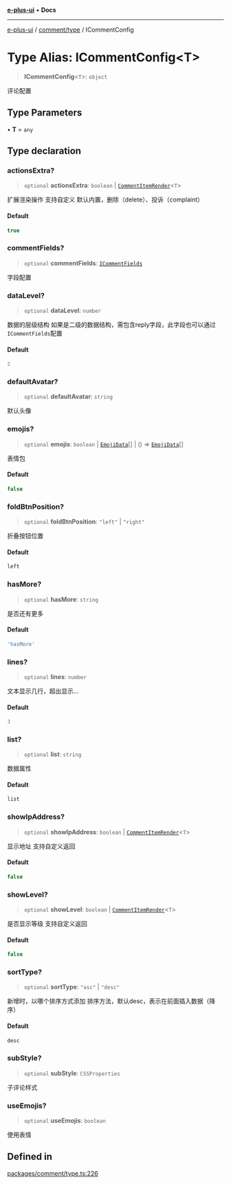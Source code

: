 [**e-plus-ui**](../../../README.md) • **Docs**

***

[e-plus-ui](../../../modules.md) / [comment/type](../README.md) / ICommentConfig

# Type Alias: ICommentConfig\<T\>

> **ICommentConfig**\<`T`\>: `object`

评论配置

## Type Parameters

• **T** = `any`

## Type declaration

### actionsExtra?

> `optional` **actionsExtra**: `boolean` \| [`CommentItemRender`](CommentItemRender.md)\<`T`\>

扩展渲染操作
支持自定义 默认内置，删除（delete）、投诉（complaint）

#### Default

```ts
true
```

### commentFields?

> `optional` **commentFields**: [`ICommentFields`](ICommentFields.md)

字段配置

### dataLevel?

> `optional` **dataLevel**: `number`

数据的层级结构
如果是二级的数据结构，需包含reply字段，此字段也可以通过`ICommentFields`配置

#### Default

```ts
2
```

### defaultAvatar?

> `optional` **defaultAvatar**: `string`

默认头像

### emojis?

> `optional` **emojis**: `boolean` \| [`EmojiData`](../../../editor/type/interfaces/EmojiData.md)[] \| () => [`EmojiData`](../../../editor/type/interfaces/EmojiData.md)[]

表情包

#### Default

```ts
false
```

### foldBtnPosition?

> `optional` **foldBtnPosition**: `"left"` \| `"right"`

折叠按钮位置

#### Default

```ts
left
```

### hasMore?

> `optional` **hasMore**: `string`

是否还有更多

#### Default

```ts
'hasMore'
```

### lines?

> `optional` **lines**: `number`

文本显示几行，超出显示...

#### Default

```ts
3
```

### list?

> `optional` **list**: `string`

数据属性

#### Default

```ts
list
```

### showIpAddress?

> `optional` **showIpAddress**: `boolean` \| [`CommentItemRender`](CommentItemRender.md)\<`T`\>

显示地址
支持自定义返回

#### Default

```ts
false
```

### showLevel?

> `optional` **showLevel**: `boolean` \| [`CommentItemRender`](CommentItemRender.md)\<`T`\>

是否显示等级
支持自定义返回

#### Default

```ts
false
```

### sortType?

> `optional` **sortType**: `"asc"` \| `"desc"`

新增时，以哪个排序方式添加
排序方法，默认desc，表示在前面插入数据（降序）

#### Default

```ts
desc
```

### subStyle?

> `optional` **subStyle**: `CSSProperties`

子评论样式

### useEmojis?

> `optional` **useEmojis**: `boolean`

使用表情

## Defined in

[packages/comment/type.ts:226](https://github.com/c-eqian/e-plus-ui/blob/583356870441cbe8e3c917dfd7ad56ce5ac6f88a/packages/comment/type.ts#L226)
